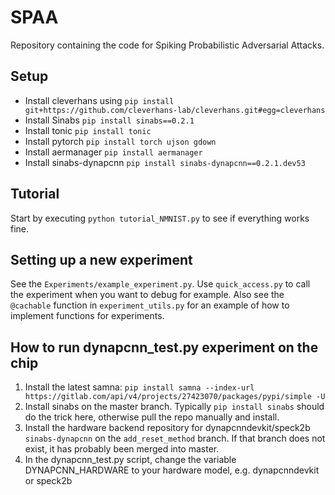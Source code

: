 # SPAA
Repository containing the code for Spiking Probabilistic Adversarial Attacks.

## Setup
- Install cleverhans using ```pip install git+https://github.com/cleverhans-lab/cleverhans.git#egg=cleverhans```
- Install Sinabs ```pip install sinabs==0.2.1```
- Install tonic ```pip install tonic```
- Install pytorch ```pip install torch ujson gdown```
- Install aermanager ```pip install aermanager```
- Install sinabs-dynapcnn ```pip install sinabs-dynapcnn==0.2.1.dev53```

## Tutorial
Start by executing ```python tutorial_NMNIST.py``` to see if everything works fine.

## Setting up a new experiment
See the ```Experiments/example_experiment.py```. Use ```quick_access.py``` to call the experiment when you want to debug for example.
Also see the ```@cachable``` function in ```experiment_utils.py``` for an example of how to implement functions for experiments.

## How to run dynapcnn_test.py experiment on the chip
1. Install the latest samna: `pip install samna --index-url https://gitlab.com/api/v4/projects/27423070/packages/pypi/simple -U`
2. Install sinabs on the master branch. Typically `pip install sinabs` should do the trick here, otherwise pull the repo manually and install.
3. Install the hardware backend repository for dynapcnndevkit/speck2b `sinabs-dynapcnn` on the `add_reset_method` branch. If that branch does not exist, it has probably been merged into master.
4. In the dynapcnn_test.py script, change the variable DYNAPCNN_HARDWARE to your hardware model, e.g. dynapcnndevkit or speck2b
